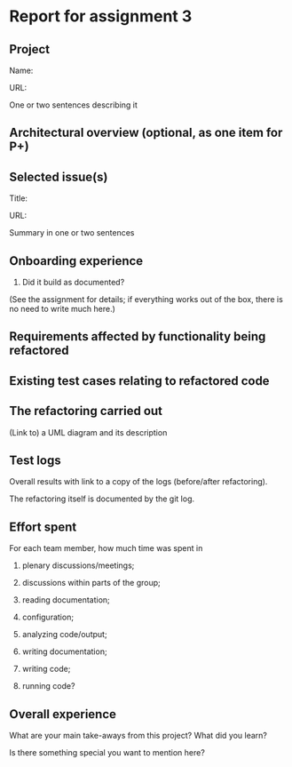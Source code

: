 # Report for assignment 3

## Project

Name:

URL:

One or two sentences describing it

## Architectural overview (optional, as one item for P+)

## Selected issue(s)

Title:

URL:

Summary in one or two sentences

## Onboarding experience

1. Did it build as documented?
    
(See the assignment for details; if everything works out of the box,
there is no need to write much here.)

## Requirements affected by functionality being refactored

## Existing test cases relating to refactored code

## The refactoring carried out

(Link to) a UML diagram and its description

## Test logs

Overall results with link to a copy of the logs (before/after refactoring).

The refactoring itself is documented by the git log.

## Effort spent

For each team member, how much time was spent in

1. plenary discussions/meetings;

2. discussions within parts of the group;

3. reading documentation;

4. configuration;

5. analyzing code/output;

6. writing documentation;

7. writing code;

8. running code?

## Overall experience

What are your main take-aways from this project? What did you learn?

Is there something special you want to mention here?
